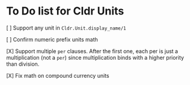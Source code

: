 # To Do list for Cldr Units

[ ] Support any unit in `Cldr.Unit.display_name/1`

[ ] Confirm numeric prefix units math

[X] Support multiple `per` clauses. After the first one, each per is just a multiplication (not a `per`) since multiplication binds with a higher priority than division.

[X] Fix math on compound currency units